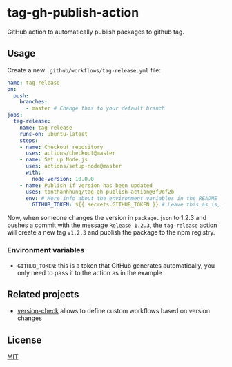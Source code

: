 # tag-gh-publish-action

GitHub action to automatically publish packages to github tag.

## Usage

Create a new `.github/workflows/tag-release.yml` file:

```yaml
name: tag-release
on:
  push:
    branches:
      - master # Change this to your default branch
jobs:
  tag-release:
    name: tag-release
    runs-on: ubuntu-latest
    steps:
    - name: Checkout repository
      uses: actions/checkout@master
    - name: Set up Node.js
      uses: actions/setup-node@master
      with:
        node-version: 10.0.0
    - name: Publish if version has been updated
      uses: tonthanhhung/tag-gh-publish-action@3f9df2b
      env: # More info about the environment variables in the README
        GITHUB_TOKEN: ${{ secrets.GITHUB_TOKEN }} # Leave this as is, it's automatically generated        
```

Now, when someone changes the version in `package.json` to 1.2.3 and pushes a commit with the message `Release 1.2.3`, the `tag-release` action will create a new tag `v1.2.3` and publish the package to the npm registry.

### Environment variables

- `GITHUB_TOKEN`: this is a token that GitHub generates automatically, you only need to pass it to the action as in the example

## Related projects

- [version-check](https://github.com/EndBug/version-check) allows to define custom workflows based on version changes

## License

[MIT](LICENSE)

